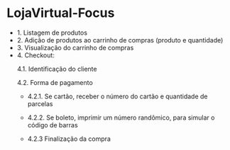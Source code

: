 # LojaVirtual-Focus

<ul>
  <li>1. Listagem de produtos</li>

<li>2. Adição de produtos ao carrinho de compras (produto e quantidade)</li>

<li>3. Visualização do carrinho de compras</li>

<li>4. Checkout:</li>

  4.1. Identificação do cliente

  4.2. Forma de pagamento

  - 4.2.1. Se cartão, receber o número do cartão e quantidade de parcelas

  - 4.2.2. Se boleto, imprimir um número randômico, para simular o código de barras

  - 4.2.3 Finalização da compra
  </ul>

